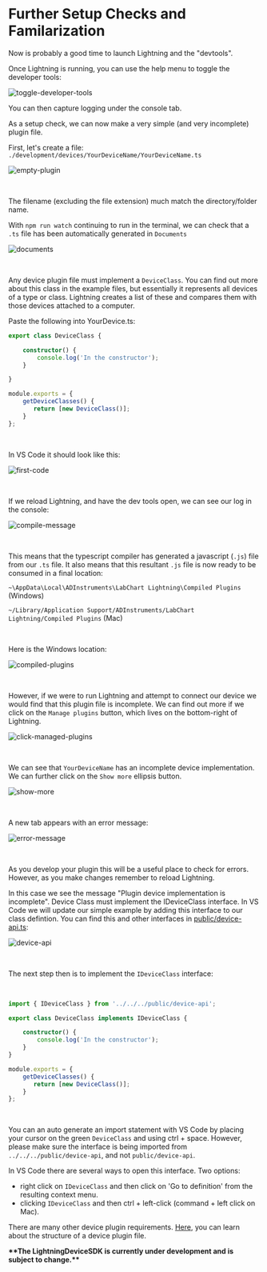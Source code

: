 # Further Setup Checks and Familarization

Now is probably a good time to launch Lightning and the "devtools".

Once Lightning is running, you can use the help menu to toggle the developer tools:

![toggle-developer-tools](images/toggle-developer-tools.png)

You can then capture logging under the console tab.

As a setup check, we can now make a very simple (and very incomplete) plugin file.

First, let's create a file: `./development/devices/YourDeviceName/YourDeviceName.ts`

![empty-plugin](./images/empty-plugin.png)

<br/>

The filename (excluding the file extension) much match the directory/folder name.

With `npm run watch` continuing to run in the terminal, we can check that a `.ts` file has been automatically generated in `Documents`

![documents](images/documents.png)

<br/>

Any device plugin file must implement a `DeviceClass`. You can find out more about this class in the example files, but essentially it represents all devices of a type or class. Lightning creates a list of these and compares them with those devices attached to a computer.

Paste the following into YourDevice.ts:

```ts
export class DeviceClass {

    constructor() {
        console.log('In the constructor');
    }

}

module.exports = {
    getDeviceClasses() {
       return [new DeviceClass()];
    }
};
```

<br/>

In VS Code it should look like this:

![first-code](https://github.com/adinstruments/LightningDeviceSDK/raw/update-readme/images/first-code.PNG)

<br/>

If we reload Lightning, and have the dev tools open, we can see our log in the console:

![compile-message](images/compile-message.png)

<br/>


This means that the typescript compiler has generated a javascript (`.js`) file from our `.ts` file. It also means that this resultant `.js` file is now ready to be consumed in a final location:

`~\AppData\Local\ADInstruments\LabChart Lightning\Compiled Plugins` (Windows)

`~/Library/Application Support/ADInstruments/LabChart Lightning/Compiled Plugins` (Mac)

<br/>

Here is the Windows location:

![compiled-plugins](images/compiled-plugins.png)

<br/>

However, if we were to run Lightning and attempt to connect our device we would find that this plugin file is incomplete. We can find out more if we click on the `Manage plugins` button, which lives on the bottom-right of Lightning.

![click-managed-plugins](images/click-managed-plugins.png)

<br/>

We can see that `YourDeviceName` has an incomplete device implementation. We can further click on the `Show more` ellipsis button.

![show-more](images/show-more.png)

<br/>

A new tab appears with an error message:

![error-message](images/error-message.png)

<br/>

As you develop your plugin this will be a useful place to check for errors. However, as you make changes remember to reload Lightning.

In this case we see the message "Plugin device implementation is incomplete". Device Class must implement the IDeviceClass interface. In VS Code we will update our simple example by adding this interface to our class defintion. You can find this and other interfaces in [public/device-api.ts](public/device-api.ts):

![device-api](images/device-api.png)

<br/>

The next step then is to implement the `IDeviceClass` interface:

<br/>

```ts
import { IDeviceClass } from '../../../public/device-api';

export class DeviceClass implements IDeviceClass {

    constructor() {
        console.log('In the constructor');
    }
}

module.exports = {
    getDeviceClasses() {
       return [new DeviceClass()];
    }
};
```

<br/>

You can an auto generate an import statement with VS Code by placing your cursor on the green `DeviceClass` and using ctrl + space. However, please make sure the interface is being imported from `../../../public/device-api`, and not `public/device-api`.

In VS Code there are several ways to open this interface. Two options:
 - right click on `IDeviceClass` and then click on 'Go to definition' from the resulting context menu.
 - clicking `IDeviceClass` and then ctrl + left-click (command + left click on Mac).

There are many other device plugin requirements. [Here](OVERVIEW.md), you can learn about the structure of a device plugin file.  


**\*\*The LightningDeviceSDK is currently under development and is subject to change.\*\***

